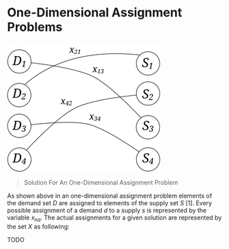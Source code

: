 # One-Dimensional Assignment Problems
![One-Dimensional Assignment Problems](../../../../../../../../src/main/svg/net/splitcells/gel/solution/theory/one-dimensional-assignment-problems.svg)
> Solution For An One-Dimensional Assignment Problem

As shown above in an one-dimensional assignment problem
elements of the demand set $D$ are assigned to elements of the supply set
$S$ [1].
Every possible assignment of a demand $d$ to a supply $s$ is represented by the
variable $x_{na}$.
The actual assignments for a given solution are represented by the set $X$ as
following:

TODO
